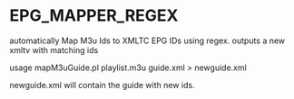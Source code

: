 # EPG_MAPPER_REGEX
automatically Map M3u Ids to XMLTC EPG IDs using regex. outputs a new xmltv with matching ids



usage mapM3uGuide.pl playlist.m3u guide.xml > newguide.xml

newguide.xml will contain the guide with new ids.

